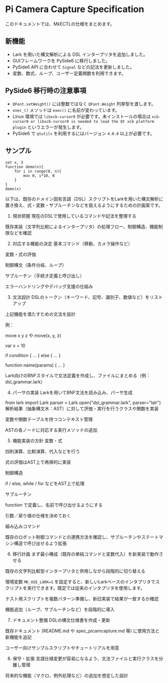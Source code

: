 # Pi Camera Capture Specification

このドキュメントでは、MkECTLの仕様をまとめます。

## 新機能
- Lark を用いた構文解析による DSL インタープリタを追加しました。
- GUIフレームワークを PySide6 に移行しました。
- PySide6 API に合わせて `Signal` などの記法を更新しました。
- 変数、数式、ループ、ユーザー定義関数を利用できます。

## PySide6 移行時の注意事項
* `QFont.setWeight()` には整数ではなく `QFont.Weight` 列挙型を渡します。
* `exec_()` メソッドは `exec()` に名前が変わっています。
* Linux 環境では `libxcb-cursor0` が必要です。未インストールの場合は
  `xcb-cursor0 or libxcb-cursor0 is needed to load the Qt xcb platform plugin`
  というエラーが発生します。
* PySide6 で `qtutils` を利用するにはバージョン `4.0.0` 以上が必要です。

## サンプル
```dsl
set x, 3
function demo(n){
    for i in range(0, n){
        mov 0, i*10, 0
    }
}
demo(x)
```


以下は、既存のドメイン固有言語（DSL）スクリプトをLarkを用いた構文解析に置き換え、式・変数・サブルーチンなどを扱えるようにするための計画案です。

1. 現状把握
現在のDSLで使用しているコマンドや記法を整理する

既存実装（文字列比較によるインタープリタ）の処理フロー、制御構造、機能制限などを確認

2. 対応する機能の決定
基本コマンド（移動、カメラ操作など）

変数・式の評価

制御構文（条件分岐、ループ）

サブルーチン（手続き定義と呼び出し）

エラーハンドリングやデバッグ支援の仕組み

3. 文法設計
DSLのトークン（キーワード、記号、識別子、数値など）をリストアップ

上記機能を満たすための文法を設計

例：

move x y z や move(x, y, z)

var x = 10

if condition { ... } else { ... }

function name(params) { ... }

Lark向けのBNFスタイルで文法定義を作成し、ファイルにまとめる（例：dsl_grammar.lark）

4. パーサの実装
Larkを用いてBNF文法を読み込み、パーサ生成

from lark import Lark
parser = Lark.open("dsl_grammar.lark", parser="lalr")
解析結果（抽象構文木：AST）に対して評価・実行を行うクラスや関数を実装

変数や関数テーブルを持つコンテキスト管理

ASTの各ノードに対応する実行メソッドの追加

5. 機能実装の方針
変数・式

四則演算、比較演算、代入などを行う

式の評価はAST上で再帰的に実装

制御構造

if / else, while / for などをAST上で処理

サブルーチン

function で定義し、名前で呼び出せるようにする

引数／戻り値の仕様を決めておく

組み込みコマンド

既存のロボット制御コマンドとの連携方法を確認し、サブルーチンやステートマシン構造で呼び出せるよう拡張

6. 移行計画
まず最小構成（既存の単純コマンドと変数代入）を新実装で動作させる

既存の文字列比較型インタープリタと併用しながら段階的に切り替える

環境変数 `MK_USE_LARK=1` を設定すると、新しいLarkベースのインタプリタでスクリプトを実行できます。既定では従来のインタプリタを使用します。

テスト用スクリプトを複数パターン準備し、新旧実装で結果が一致するか確認

機能追加（ループ、サブルーチンなど）を段階的に導入

7. ドキュメント整備
DSLの構文仕様書を作成・更新

既存ドキュメント (README.md や spec_picamcapture.md 等) に使用方法と新機能を追記

ユーザー向けサンプルスクリプトやチュートリアルを用意

8. 保守・拡張
言語仕様変更が容易になるよう、文法ファイルと実行クラスを分離し管理

将来的な機能（マクロ、例外処理など）の追加を想定した設計

